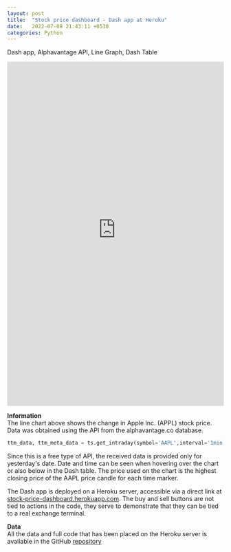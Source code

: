 ```yaml
---
layout: post
title:  "Stock price dashboard - Dash app at Heroku"
date:   2022-07-08 21:43:11 +0530
categories: Python
---
```

Dash app, Alphavantage API, Line Graph, Dash Table

<iframe src="https://stock-price-dashboard.herokuapp.com/" height="800px" width="100%" style="border:none;"></iframe>

























**Information**  
The line chart above shows the change in Apple Inc. (APPL) stock price. Data was obtained using the API from the alphavantage.co database. 
```python
ttm_data, ttm_meta_data = ts.get_intraday(symbol='AAPL',interval='1min', outputsize='compact')
```
Since this is a free type of API, the received data is provided only for yesterday's date. Date and time can be seen when hovering over the chart or also below in the Dash table. The price used on the chart is the highest closing price of the AAPL price candle for each time marker.  

The Dash app is deployed on a Heroku server, accessible via a direct link at <a href="https://stock-price-dashboard.herokuapp.com/" target="_blank">stock-price-dashboard.herokuapp.com</a>. The buy and sell buttons are not tied to actions in the code, they serve to demonstrate that they can be tied to a real exchange terminal.

**Data**  
All the data and full code that has been placed on the Heroku server is available in the GitHub <a href="https://github.com/JanCinis/stock-price-dashboard" target="_blank">repository</a>
